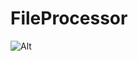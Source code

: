 # FileProcessor

![Alt](https://repobeats.axiom.co/api/embed/e7fbe81c4359ce9f45398cb1d1349438abc80889.svg "Repobeats analytics image")
